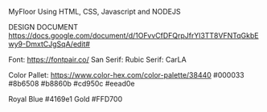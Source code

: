MyFloor
Using HTML, CSS, Javascript and NODEJS

DESIGN DOCUMENT
https://docs.google.com/document/d/1OFvvCfDFQrpJfrYl3TT8VFNTqGkbEwy9-DmxtCJgSqA/edit#

Font:
https://fontpair.co/
San Serif: Rubic 
Serif: CarLA

Color Pallet:
https://www.color-hex.com/color-palette/38440
#000033	
#8b6508	
#b8860b	
#cd950c	
#eead0e


Royal Blue #4169e1
Gold       #FFD700